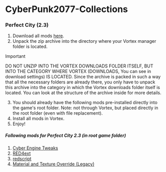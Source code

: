 # CyberPunk2077-Collections
### Perfect City (2.3)
1. Download all mods [here](https://drive.google.com/file/d/1gJkQJWKZx7WnYQX8cKxIwkGG7FaIrduo/view?usp=sharing).
2. Unpack the zip archive into the directory where your Vortex manager folder is located.
> [!IMPORTANT]
> DO NOT UNZIP INTO THE VORTEX DOWNLOADS FOLDER ITSELF, BUT INTO THE CATEGORY WHERE VORTEX (DOWNLOADS, You can see in download settings) IS LOCATED. Since the archive is packed in such a way that all the necessary folders are already there, you only have to unpack this archive into the category in which the Vortex downloads folder itself is located. You can look at the structure of the archive inside for more details.
3. You should already have the following mods pre-installed directly into the game's root folder. Note: not through Vortex, but placed directly in the root folder (even with file replacement).
4. Install all mods in Vortex.
5. Enjoy!
##### Following mods for Perfect City 2.3 (in root game folder)
1. [Cyber Engine Tweaks](https://www.nexusmods.com/cyberpunk2077/mods/107)
2. [RED4ext](https://www.nexusmods.com/cyberpunk2077/mods/2380)
3. [redscript](https://www.nexusmods.com/cyberpunk2077/mods/1511)
4. [Material and Texture Override (Legacy)](https://www.nexusmods.com/cyberpunk2077/mods/5266)
